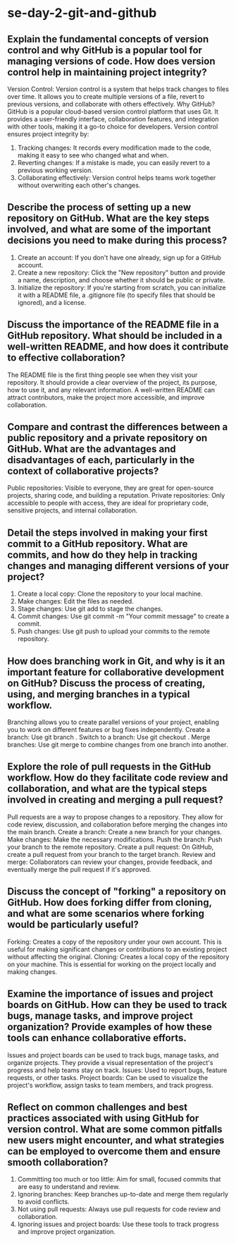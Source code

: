 # se-day-2-git-and-github
## Explain the fundamental concepts of version control and why GitHub is a popular tool for managing versions of code. How does version control help in maintaining project integrity?
Version Control: Version control is a system that helps track changes to files over time. It allows you to create multiple versions of a file, revert to previous versions, and collaborate with others effectively. 
Why GitHub?
GitHub is a popular cloud-based version control platform that uses Git. It provides a user-friendly interface, collaboration features, and integration with other tools, making it a go-to choice for developers.
Version control ensures project integrity by:
1. Tracking changes: It records every modification made to the code, making it easy to see who changed what and when.
2. Reverting changes: If a mistake is made, you can easily revert to a previous working version.
3. Collaborating effectively: Version control helps teams work together without overwriting each other's changes.
   
## Describe the process of setting up a new repository on GitHub. What are the key steps involved, and what are some of the important decisions you need to make during this process?
1. Create an account: If you don't have one already, sign up for a GitHub account.
2. Create a new repository: Click the "New repository" button and provide a name, description, and choose whether it should be public or private.
3. Initialize the repository: If you're starting from scratch, you can initialize it with a README file, a .gitignore file (to specify files that should be ignored), and a license.

## Discuss the importance of the README file in a GitHub repository. What should be included in a well-written README, and how does it contribute to effective collaboration?
The README file is the first thing people see when they visit your repository. It should provide a clear overview of the project, its purpose, how to use it, and any relevant information. A well-written README can attract contributors, make the project more accessible, and improve collaboration.

## Compare and contrast the differences between a public repository and a private repository on GitHub. What are the advantages and disadvantages of each, particularly in the context of collaborative projects?
Public repositories: Visible to everyone, they are great for open-source projects, sharing code, and building a reputation.
Private repositories: Only accessible to people with access, they are ideal for proprietary code, sensitive projects, and internal collaboration.

## Detail the steps involved in making your first commit to a GitHub repository. What are commits, and how do they help in tracking changes and managing different versions of your project?
1. Create a local copy: Clone the repository to your local machine.
2. Make changes: Edit the files as needed.
3. Stage changes: Use git add <filename> to stage the changes.
3. Commit changes: Use git commit -m "Your commit message" to create a commit.
4. Push changes: Use git push to upload your commits to the remote repository.
   
## How does branching work in Git, and why is it an important feature for collaborative development on GitHub? Discuss the process of creating, using, and merging branches in a typical workflow.
Branching allows you to create parallel versions of your project, enabling you to work on different features or bug fixes independently.
Create a branch: Use git branch <branch-name>.
Switch to a branch: Use git checkout <branch-name>.
Merge branches: Use git merge <branch-name> to combine changes from one branch into another.

## Explore the role of pull requests in the GitHub workflow. How do they facilitate code review and collaboration, and what are the typical steps involved in creating and merging a pull request?
Pull requests are a way to propose changes to a repository. They allow for code review, discussion, and collaboration before merging the changes into the main branch.
Create a branch: Create a new branch for your changes.
Make changes: Make the necessary modifications.
Push the branch: Push your branch to the remote repository.
Create a pull request: On GitHub, create a pull request from your branch to the target branch.
Review and merge: Collaborators can review your changes, provide feedback, and eventually merge the pull request if it's approved.

## Discuss the concept of "forking" a repository on GitHub. How does forking differ from cloning, and what are some scenarios where forking would be particularly useful?
Forking: Creates a copy of the repository under your own account. This is useful for making significant changes or contributions to an existing project without affecting the original.
Cloning: Creates a local copy of the repository on your machine. This is essential for working on the project locally and making changes.

## Examine the importance of issues and project boards on GitHub. How can they be used to track bugs, manage tasks, and improve project organization? Provide examples of how these tools can enhance collaborative efforts.
Issues and project boards can be used to track bugs, manage tasks, and organize projects. They provide a visual representation of the project's progress and help teams stay on track.
Issues: Used to report bugs, feature requests, or other tasks.
Project boards: Can be used to visualize the project's workflow, assign tasks to team members, and track progress.

## Reflect on common challenges and best practices associated with using GitHub for version control. What are some common pitfalls new users might encounter, and what strategies can be employed to overcome them and ensure smooth collaboration?
1. Committing too much or too little: Aim for small, focused commits that are easy to understand and review.
2. Ignoring branches: Keep branches up-to-date and merge them regularly to avoid conflicts.
3. Not using pull requests: Always use pull requests for code review and collaboration.
4. Ignoring issues and project boards: Use these tools to track progress and improve project organization.
